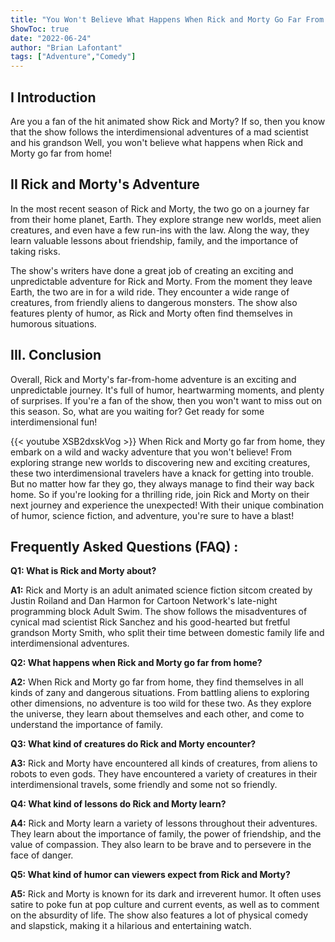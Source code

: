 ```yaml
---
title: "You Won't Believe What Happens When Rick and Morty Go Far From Home!"
ShowToc: true 
date: "2022-06-24"
author: "Brian Lafontant" 
tags: ["Adventure","Comedy"]
---
```

## I Introduction

Are you a fan of the hit animated show Rick and Morty? If so, then you know that the show follows the interdimensional adventures of a mad scientist and his grandson Well, you won't believe what happens when Rick and Morty go far from home! 

## II Rick and Morty's Adventure

In the most recent season of Rick and Morty, the two go on a journey far from their home planet, Earth. They explore strange new worlds, meet alien creatures, and even have a few run-ins with the law. Along the way, they learn valuable lessons about friendship, family, and the importance of taking risks. 

The show's writers have done a great job of creating an exciting and unpredictable adventure for Rick and Morty. From the moment they leave Earth, the two are in for a wild ride. They encounter a wide range of creatures, from friendly aliens to dangerous monsters. The show also features plenty of humor, as Rick and Morty often find themselves in humorous situations. 

## III. Conclusion

Overall, Rick and Morty's far-from-home adventure is an exciting and unpredictable journey. It's full of humor, heartwarming moments, and plenty of surprises. If you're a fan of the show, then you won't want to miss out on this season. So, what are you waiting for? Get ready for some interdimensional fun!

{{< youtube XSB2dxskVog >}} 
When Rick and Morty go far from home, they embark on a wild and wacky adventure that you won't believe! From exploring strange new worlds to discovering new and exciting creatures, these two interdimensional travelers have a knack for getting into trouble. But no matter how far they go, they always manage to find their way back home. So if you're looking for a thrilling ride, join Rick and Morty on their next journey and experience the unexpected! With their unique combination of humor, science fiction, and adventure, you're sure to have a blast!

## Frequently Asked Questions (FAQ) :
**Q1: What is Rick and Morty about?**

**A1:** Rick and Morty is an adult animated science fiction sitcom created by Justin Roiland and Dan Harmon for Cartoon Network's late-night programming block Adult Swim. The show follows the misadventures of cynical mad scientist Rick Sanchez and his good-hearted but fretful grandson Morty Smith, who split their time between domestic family life and interdimensional adventures.

**Q2: What happens when Rick and Morty go far from home?**

**A2:** When Rick and Morty go far from home, they find themselves in all kinds of zany and dangerous situations. From battling aliens to exploring other dimensions, no adventure is too wild for these two. As they explore the universe, they learn about themselves and each other, and come to understand the importance of family.

**Q3: What kind of creatures do Rick and Morty encounter?**

**A3:** Rick and Morty have encountered all kinds of creatures, from aliens to robots to even gods. They have encountered a variety of creatures in their interdimensional travels, some friendly and some not so friendly.

**Q4: What kind of lessons do Rick and Morty learn?**

**A4:** Rick and Morty learn a variety of lessons throughout their adventures. They learn about the importance of family, the power of friendship, and the value of compassion. They also learn to be brave and to persevere in the face of danger.

**Q5: What kind of humor can viewers expect from Rick and Morty?**

**A5:** Rick and Morty is known for its dark and irreverent humor. It often uses satire to poke fun at pop culture and current events, as well as to comment on the absurdity of life. The show also features a lot of physical comedy and slapstick, making it a hilarious and entertaining watch.



